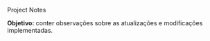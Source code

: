 Project Notes

**Objetivo:** conter observações sobre as atualizações e modificações implementadas.
